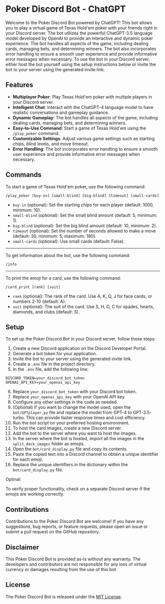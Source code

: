 # Poker Discord Bot - ChatGPT

Welcome to the Poker Discord Bot powered by ChatGPT! This bot allows you to play a virtual game of Texas Hold'em poker with your friends right in your Discord server. The bot utilizes the powerful ChatGPT-3.5 language model developed by OpenAI to provide an interactive and dynamic poker experience. The bot handles all aspects of the game, including dealing cards, managing bets, and determining winners. The bot also incorporates error handling to ensure a smooth user experience and provide informative error messages when necessary. To use the bot in your Discord server, either host the bot yourself using the setup instructions below or invite the bot to your server using the generated invite link.
## Features

- **Multiplayer Poker**: Play Texas Hold'em poker with multiple players in your Discord server.
- **Intelligent Chat**: Interact with the ChatGPT-4 language model to have realistic conversations and gameplay guidance.
- **Dynamic Gameplay**: The bot handles all aspects of the game, including dealing cards, managing bets, and determining winners.
- **Easy-to-Use Command**: Start a game of Texas Hold'em using the `/play_poker` command.
- **Customizable Settings**: Adjust various game settings such as starting chips, blind levels, and move timeout.
- **Error Handling**: The bot incorporates error handling to ensure a smooth user experience and provide informative error messages when necessary.

## Commands

To start a game of Texas Hold'em poker, use the following command:

`/play_poker [buy-in] [small-blind] [big-blind] [timeout] [small-cards]`

- `buy-in` (optional): Set the starting chips for each player (default: 1000, minimum: 10).
- `small-blind` (optional): Set the small blind amount (default: 5, minimum: 1).
- `big-blind` (optional): Set the big blind amount (default: 10, minimum: 2).
- `timeout` (optional): Set the number of seconds allowed to make a move (default: 30, minimum: 5, maximum: 180).
- `small-cards` (optional): Use small cards (default: False).

---

To get information about the bot, use the following command:

`/info`

---

To print the emoji for a card, use the following command:

`/card_print [rank] [suit]`

- `rank` (optional): The rank of the card. Use A, K, Q, J for face cards, or numbers 2-10 (default: A).
- `suit` (optional): The suit of the card. Use S, H, D, C for spades, hearts, diamonds, and clubs (default: S).



## Setup

To set up the Poker Discord Bot in your Discord server, follow these steps:

1. Create a new Discord application on the Discord Developer Portal.
2. Generate a bot token for your application.
3. Invite the bot to your server using the generated invite link.
4. Create a `.env` file in the project directory.
5. In the `.env` file, add the following line:

```plaintext
DISCORD_TOKEN=your_discord_bot_token
OPENAI_API_KEY=your_openai_api_key
```

6. Replace `your_discord_bot_token` with your Discord bot token.
7. Replace `your_openai_api_key` with your OpenAI API key.
8. Configure any other settings in the code as needed.
9. (Optional) If you want to change the model used, open the `bot/GPTplayer.py` file and replace the model from GPT-4 to GPT-3.5-turbo. This can provide faster response times and cost efficiency.
10. Run the bot script on your preferred hosting environment.
11. To host the card images, create a new Discord server.
12. Add the bot to the server where you want to host the images.
13. In the server where the bot is hosted, import all the images in the `split_deck_images` folder as emojis.
14. Open the `bot/card_display.py` file and copy its contents.
15. Paste the copied text into a Discord channel to obtain a unique identifier for each emoji.
16. Replace the unique identifiers in the dictionary within the `bot/card_display.py` file.
    
Optinal:


To verify proper functionality, check on a separate Discord server if the emojis are working correctly.
## Contributions

Contributions to the Poker Discord Bot are welcome! If you have any suggestions, bug reports, or feature requests, please open an issue or submit a pull request on the GitHub repository.

## Disclaimer

This Poker Discord Bot is provided as-is without any warranty. The developers and contributors are not responsible for any loss of virtual currency or damages resulting from the use of this bot.

## License

The Poker Discord Bot is released under the [MIT License](https://opensource.org/licenses/MIT).
